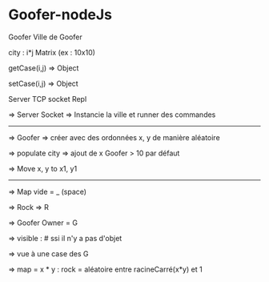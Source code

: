 # Goofer-nodeJs

Goofer 
Ville de Goofer 

city : i*j Matrix (ex : 10x10)

getCase(i,j) =>  Object

setCase(i,j) =>  Object

Server TCP socket Repl

=> Server Socket => Instancie la ville et runner des commandes 

-----------------------------------------------------------------

=> Goofer => créer avec des ordonnées x, y de manière aléatoire

=> populate city => ajout de x Goofer > 10 par défaut

=> Move x, y to x1, y1

------------------------------------------------------------------

=> Map vide = _ (space)

=> Rock => R 

=> Goofer Owner = G

=>  visible : # ssi il n'y a pas d'objet

=> vue à une case des G

=>  map = x * y : rock = aléatoire entre racineCarré(x*y) et 1
